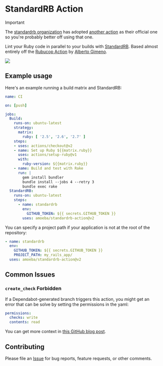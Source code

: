 # StandardRB Action

> [!IMPORTANT]
> The [standardrb organization](https://github.com/standardrb) has adopted [another action](https://github.com/standardrb/standard-ruby-action) as their official one so you're probably better off using that one.

Lint your Ruby code in parallel to your builds with [StandardRB](https://github.com/testdouble/standard).
Based almost entirely off the [Rubucop Action](https://github.com/gimenete/rubocop-action) by [Alberto Gimeno](https://github.com/gimenete).

![](docs/images/screenshot.png)

## Example usage

Here's an example running a build matrix and StandardRB:

```yml
name: CI

on: [push]

jobs:
  Build:
    runs-on: ubuntu-latest
    strategy:
      matrix:
        ruby: [ '2.5', '2.6', '2.7' ]
    steps:
    - uses: actions/checkout@v2
    - name: Set up Ruby ${{matrix.ruby}}
      uses: actions/setup-ruby@v1
      with:
        ruby-version: ${{matrix.ruby}}
    - name: Build and test with Rake
      run: |
        gem install bundler
        bundle install --jobs 4 --retry 3
        bundle exec rake
  StandardRB:
    runs-on: ubuntu-latest
    steps:
      - name: standardrb
        env:
          GITHUB_TOKEN: ${{ secrets.GITHUB_TOKEN }}
        uses: amoeba/standardrb-action@v2
```

You can specify a project path if your application is not at the root of the
repository:

```yml
- name: standardrb
  env:
    GITHUB_TOKEN: ${{ secrets.GITHUB_TOKEN }}
    PROJECT_PATH: my_rails_app/
  uses: amoeba/standardrb-action@v2
```

## Common Issues

### `create_check` Forbidden

If a Dependabot-generated branch triggers this action, you might get an error that can be solve by setting the permissions in the yaml:

```yaml
permissions:
  checks: write
  contents: read
```

You can get more context in [this GitHub blog post](https://github.blog/changelog/2021-10-06-github-actions-workflows-triggered-by-dependabot-prs-will-respect-permissions-key-in-workflows/).

## Contributing

Please file an [Issue](https://github.com/amoeba/standardrb-action) for bug reports, feature requests, or other comments.
